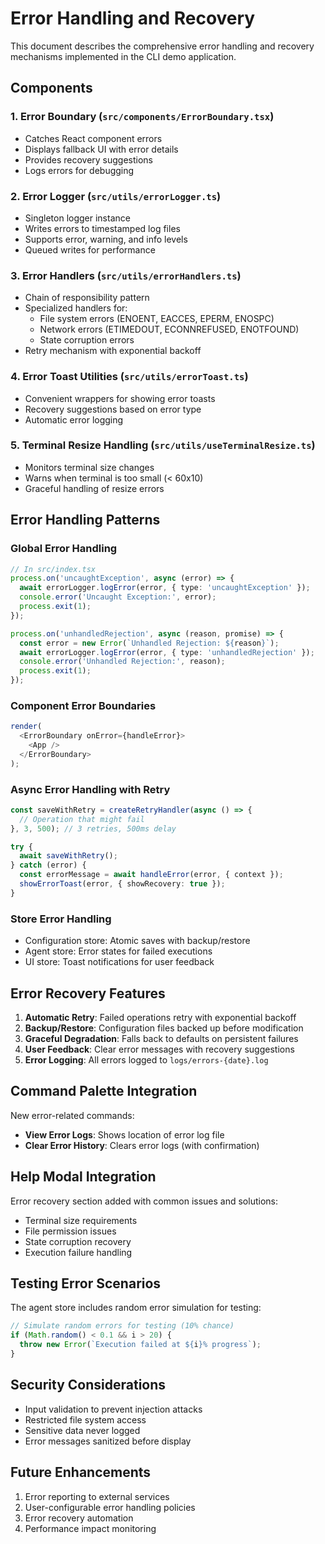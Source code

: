 # Error Handling and Recovery

This document describes the comprehensive error handling and recovery mechanisms implemented in the CLI demo application.

## Components

### 1. Error Boundary (`src/components/ErrorBoundary.tsx`)
- Catches React component errors
- Displays fallback UI with error details
- Provides recovery suggestions
- Logs errors for debugging

### 2. Error Logger (`src/utils/errorLogger.ts`)
- Singleton logger instance
- Writes errors to timestamped log files
- Supports error, warning, and info levels
- Queued writes for performance

### 3. Error Handlers (`src/utils/errorHandlers.ts`)
- Chain of responsibility pattern
- Specialized handlers for:
  - File system errors (ENOENT, EACCES, EPERM, ENOSPC)
  - Network errors (ETIMEDOUT, ECONNREFUSED, ENOTFOUND)
  - State corruption errors
- Retry mechanism with exponential backoff

### 4. Error Toast Utilities (`src/utils/errorToast.ts`)
- Convenient wrappers for showing error toasts
- Recovery suggestions based on error type
- Automatic error logging

### 5. Terminal Resize Handling (`src/utils/useTerminalResize.ts`)
- Monitors terminal size changes
- Warns when terminal is too small (< 60x10)
- Graceful handling of resize errors

## Error Handling Patterns

### Global Error Handling
```typescript
// In src/index.tsx
process.on('uncaughtException', async (error) => {
  await errorLogger.logError(error, { type: 'uncaughtException' });
  console.error('Uncaught Exception:', error);
  process.exit(1);
});

process.on('unhandledRejection', async (reason, promise) => {
  const error = new Error(`Unhandled Rejection: ${reason}`);
  await errorLogger.logError(error, { type: 'unhandledRejection' });
  console.error('Unhandled Rejection:', reason);
  process.exit(1);
});
```

### Component Error Boundaries
```typescript
render(
  <ErrorBoundary onError={handleError}>
    <App />
  </ErrorBoundary>
);
```

### Async Error Handling with Retry
```typescript
const saveWithRetry = createRetryHandler(async () => {
  // Operation that might fail
}, 3, 500); // 3 retries, 500ms delay

try {
  await saveWithRetry();
} catch (error) {
  const errorMessage = await handleError(error, { context });
  showErrorToast(error, { showRecovery: true });
}
```

### Store Error Handling
- Configuration store: Atomic saves with backup/restore
- Agent store: Error states for failed executions
- UI store: Toast notifications for user feedback

## Error Recovery Features

1. **Automatic Retry**: Failed operations retry with exponential backoff
2. **Backup/Restore**: Configuration files backed up before modification
3. **Graceful Degradation**: Falls back to defaults on persistent failures
4. **User Feedback**: Clear error messages with recovery suggestions
5. **Error Logging**: All errors logged to `logs/errors-{date}.log`

## Command Palette Integration

New error-related commands:
- **View Error Logs**: Shows location of error log file
- **Clear Error History**: Clears error logs (with confirmation)

## Help Modal Integration

Error recovery section added with common issues and solutions:
- Terminal size requirements
- File permission issues
- State corruption recovery
- Execution failure handling

## Testing Error Scenarios

The agent store includes random error simulation for testing:
```typescript
// Simulate random errors for testing (10% chance)
if (Math.random() < 0.1 && i > 20) {
  throw new Error(`Execution failed at ${i}% progress`);
}
```

## Security Considerations

- Input validation to prevent injection attacks
- Restricted file system access
- Sensitive data never logged
- Error messages sanitized before display

## Future Enhancements

1. Error reporting to external services
2. User-configurable error handling policies
3. Error recovery automation
4. Performance impact monitoring